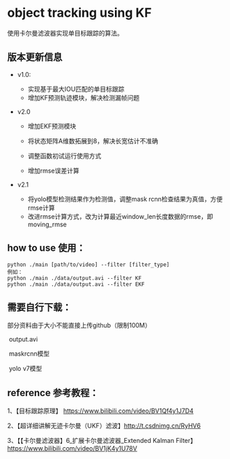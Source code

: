 # object tracking using KF

使用卡尔曼滤波器实现单目标跟踪的算法。

## 版本更新信息

- v1.0:

  - 实现基于最大IOU匹配的单目标跟踪
  - 增加KF预测轨迹模块，解决检测漏帧问题
- v2.0

  - 增加EKF预测模块

  - 将状态矩阵A维数拓展到8，解决长宽估计不准确

  - 调整函数初试运行使用方式

  - 增加rmse误差计算
- v2.1
  - 将yolo模型检测结果作为检测值，调整mask rcnn检查结果为真值，方便rmse计算
  - 改进rmse计算方式，改为计算最近window_len长度数据的rmse，即moving_rmse




## how to use 使用：

```
python ./main [path/to/video] --filter [filter_type]
例如：
python ./main ./data/output.avi --filter KF
python ./main ./data/output.avi --filter EKF
```

## 需要自行下载：

部分资料由于大小不能直接上传github（限制100M）

​	output.avi

​	maskrcnn模型

​	yolo v7模型

## reference 参考教程：

1、【目标跟踪原理】 https://www.bilibili.com/video/BV1Qf4y1J7D4

2、【超详细讲解无迹卡尔曼（UKF）滤波】http://t.csdnimg.cn/RyHV6

3、【【卡尔曼滤波器】6_扩展卡尔曼滤波器_Extended Kalman Filter】 https://www.bilibili.com/video/BV1jK4y1U78V




